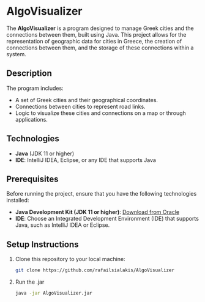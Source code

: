 # AlgoVisualizer

The **AlgoVisualizer** is a program designed to manage Greek cities and the connections between them, built using Java. This project allows for the representation of geographic data for cities in Greece, the creation of connections between them, and the storage of these connections within a system.

## Description

The program includes:
- A set of Greek cities and their geographical coordinates.
- Connections between cities to represent road links.
- Logic to visualize these cities and connections on a map or through applications.

## Technologies

- **Java** (JDK 11 or higher)
- **IDE**: IntelliJ IDEA, Eclipse, or any IDE that supports Java

## Prerequisites

Before running the project, ensure that you have the following technologies installed:

- **Java Development Kit (JDK 11 or higher)**: [Download from Oracle](https://www.oracle.com/java/technologies/javase-jdk11-downloads.html)
- **IDE**: Choose an Integrated Development Environment (IDE) that supports Java, such as IntelliJ IDEA or Eclipse.

## Setup Instructions

1. Clone this repository to your local machine:

   ```bash
   git clone https://github.com/rafailsialakis/AlgoVisualizer
   ```
2. Run the .jar
   ```bash
   java -jar AlgoVisualizer.jar
   ```
